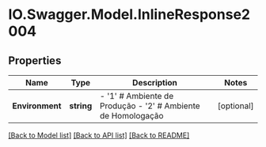 # IO.Swagger.Model.InlineResponse2004
## Properties

Name | Type | Description | Notes
------------ | ------------- | ------------- | -------------
**Environment** | **string** | - &#39;1&#39; # Ambiente de Produção - &#39;2&#39; # Ambiente de Homologação                  | [optional] 

[[Back to Model list]](../README.md#documentation-for-models) [[Back to API list]](../README.md#documentation-for-api-endpoints) [[Back to README]](../README.md)

